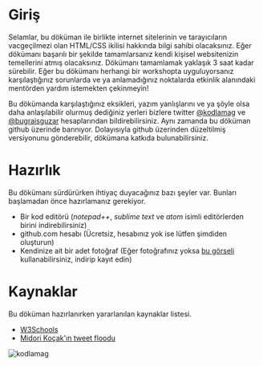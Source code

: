 # Giriş

Selamlar, bu döküman ile birlikte internet sitelerinin ve tarayıcıların vacgeçilmezi olan HTML/CSS ikilisi hakkında bilgi sahibi olacaksınız. Eğer dökümanı başarılı bir şekilde tamamlarsanız kendi kişisel websitenizin temellerini atmış olacaksınız. Dökümanı tamamlamak yaklaşık 3 saat kadar sürebilir. Eğer bu dökümanı herhangi bir workshopta uyguluyorsanız karşılaştığınız sorunlarda ve ya anlamadığınız noktalarda etkinlik alanındaki mentörden yardım istemekten çekinmeyin!

Bu dökümanda karşılaştığınız eksikleri, yazım yanlışlarını ve ya şöyle olsa daha anlaşılabilir olurmuş dediğiniz yerleri bizlere twitter [@kodlamag](https://twitter.com/KodlamaG) ve [@bugraisguzar](https://twitter.com/bugraisguzar) hesaplarından bildirebilirsiniz. Aynı zamanda bu döküman github üzerinde barınıyor. Dolayısıyla github üzerinden düzeltilmiş versiyonunu gönderebilir, dökümana katkıda bulunabilirsiniz.

# Hazırlık

Bu dökümanı sürdürürken ihtiyaç duyacağınız bazı şeyler var. Bunları başlamadan önce hazırlamanız gerekiyor.

* Bir kod editörü (*notepad++*, *sublime text* ve *atom* isimli editörlerden birini indirebilirsiniz)
* github.com hesabı (Ücretsiz, hesabınız yok ise lütfen şimdiden oluşturun)
* Kendinize ait bir adet fotoğraf (Eğer fotoğrafınız yoksa [bu görseli](https://github.com/bisguzar/websitesi_yapalim/blob/master/source/0-static/blank.png?raw=true) kullanabilirsiniz, indirip kayıt edin)

# Kaynaklar

Bu döküman hazırlanırken yararlanılan kaynaklar listesi.

* [W3Schools](https://www.w3schools.com/html/html_elements.asp)
* [Midori Koçak'ın tweet floodu](https://twitter.com/midorikocak/status/1059160596204130309)

![kodlamag](https://ci5.googleusercontent.com/proxy/mxWd5xnkBvv8-1DNUUK963F48sZP-Qdhh2RmmGMRQ0_DRcdBC0eCswC8E9quNiPMv-oZmdk_0r1ExQfbPhIaifrrOssy0wvMn5o7HHXfrXFcgYUoWfyaZki-8OBKBNjsh9qBUxclKkAljo5sj0CLxr7PMnrzJegpM2M=s0-d-e1-ft#https://gallery.mailchimp.com/d675a9e915178360ac093d7fa/images/c8536b46-b401-470b-a752-bda18780adea.png '')
